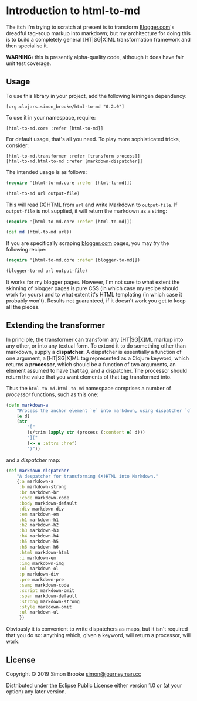 # Introduction to html-to-md

The itch I'm trying to scratch at present is to transform
[Blogger.com](http://www.blogger.com)'s dreadful tag-soup markup into markdown;
but my architecture for doing this is to build a completely general [HT|SG|X]ML
transformation framework and then specialise it.

**WARNING:** this is presently alpha-quality code, although it does have fair
unit test coverage.

## Usage

To use this library in your project, add the following leiningen dependency:

    [org.clojars.simon_brooke/html-to-md "0.2.0"]

To use it in your namespace, require:

    [html-to-md.core :refer [html-to-md]]

For default usage, that's all you need. To play more sophisticated tricks,
consider:

    [html-to-md.transformer :refer [transform process]]
    [html-to-md.html-to-md :refer [markdown-dispatcher]]

The intended usage is as follows:

```clojure
(require '[html-to-md.core :refer [html-to-md]])

(html-to-md url output-file)
```

This will read (X)HTML from `url` and write Markdown to `output-file`. If
`output-file` is not supplied, it will return the markdown as a string:

```clojure
(require '[html-to-md.core :refer [html-to-md]])

(def md (html-to-md url))
```

If you are specifically scraping [blogger.com](https://www.blogger.com/")
pages, you may *try* the following recipe:

```clojure
(require '[html-to-md.core :refer [blogger-to-md]])

(blogger-to-md url output-file)
```

It works for my blogger pages. However, I'm not sure to what extent the
skinning of blogger pages is pure CSS (in which case my recipe should work
for yours) and to what extent it's HTML templating (in which case it
probably won't). Results not guaranteed, if it doesn't work you get to
keep all the pieces.

## Extending the transformer

In principle, the transformer can transform any [HT|SG|X]ML markup into any
other, or into any textual form. To extend it to do something other than
markdown, supply a **dispatcher**. A dispatcher is essentially a function of one
argument, a [HT|SG|X]ML tag represented as a Clojure keyword, which returns
a **processor,** which should be a function of two arguments, an element assumed
to have that tag, and a dispatcher. The processor should return the value that
you want elements of that tag transformed into.

Thus the `html-to-md.html-to-md` namespace comprises a number of *processor*
functions, such as this one:

```clojure
(defn markdown-a
    "Process the anchor element `e` into markdown, using dispatcher `d`."
    [e d]
    (str
        "["
        (s/trim (apply str (process (:content e) d)))
        "]("
        (-> e :attrs :href)
        ")"))
```

and a *dispatcher* map:

```clojure
(def markdown-dispatcher
    "A despatcher for transforming (X)HTML into Markdown."
    {:a markdown-a
     :b markdown-strong
     :br markdown-br
     :code markdown-code
     :body markdown-default
     :div markdown-div
     :em markdown-em
     :h1 markdown-h1
     :h2 markdown-h2
     :h3 markdown-h3
     :h4 markdown-h4
     :h5 markdown-h5
     :h6 markdown-h6
     :html markdown-html
     :i markdown-em
     :img markdown-img
     :ol markdown-ol
     :p markdown-div
     :pre markdown-pre
     :samp markdown-code
     :script markdown-omit
     :span markdown-default
     :strong markdown-strong
     :style markdown-omit
     :ul markdown-ul
     })
```

Obviously it is convenient to write dispatchers as maps, but it isn't required
that you do so: anything which, given a keyword, will return a processor, will
work.

## License

Copyright © 2019 Simon Brooke <simon@journeyman.cc>

Distributed under the Eclipse Public License either version 1.0 or (at
your option) any later version.

